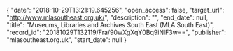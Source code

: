 {
  "date": "2018-10-29T13:21:19.645256", 
  "open_access": false, 
  "target_url": "http://www.mlasoutheast.org.uk/", 
  "description": "", 
  "end_date": null, 
  "title": "Museums, Libraries and Archives South East (MLA South East)", 
  "record_id": "20181029T132119/Fra/90wXgXqY0Bq9iNlF3w==", 
  "publisher": "mlasoutheast.org.uk", 
  "start_date": null
}

